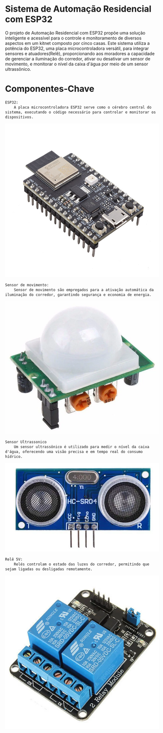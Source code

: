 
# Sistema de Automação Residencial com ESP32

O projeto de Automação Residencial com ESP32 propõe uma solução inteligente e acessível para o controle e monitoramento de diversos aspectos em um kitnet composto por cinco casas. Este sistema utiliza a potência do ESP32, uma placa microcontroladora versátil, para integrar sensores e atuadores(Relê), proporcionando aos moradores a capacidade de gerenciar a iluminação do corredor, ativar ou desativar um sensor de movimento, e monitorar o nível da caixa d'água por meio de um sensor ultrassônico.

# Componentes-Chave

    ESP32:
        A placa microcontroladora ESP32 serve como o cérebro central do     sistema, executando o código necessário para controlar e monitorar os dispositivos.

![App Screenshot](https://raw.githubusercontent.com/BrunoAlbuMaia/Home_-automation-Esp32-/Master/img/ESP32-C3-DEVKITM-1.jpg)


    Sensor de movimento:
        Sensor de movimento são empregados para a ativação automática da iluminação do corredor, garantindo segurança e economia de energia.

![App Screenshot](https://github.com/BrunoAlbuMaia/Home_-automation-Esp32-/blob/Master/img/Sensor%20de%20Movimento.png?raw=true)
    
    Sensor Ultrassonico
        Um sensor ultrassônico é utilizado para medir o nível da caixa d'água, oferecendo uma visão precisa e em tempo real do consumo hídrico.

![App Screenshot](https://github.com/BrunoAlbuMaia/Home_-automation-Esp32-/blob/Master/img/Sensor%20Ultrassonico.png?raw=true)

    Relê 5V:
        Relés controlam o estado das luzes do corredor, permitindo que sejam ligadas ou desligadas remotamente.

![App Screenshot](https://github.com/BrunoAlbuMaia/Home_-automation-Esp32-/blob/Master/img/Rel%C3%AA%205V.png?raw=true)

